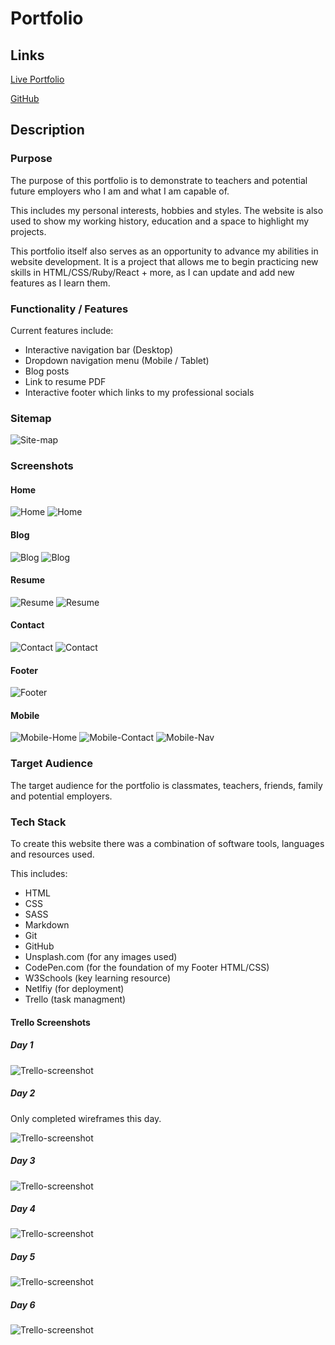 # Portfolio

## Links

[Live Portfolio](https://hmportfolio.netlify.app/index.html)

[GitHub](https://github.com/hannahgmacca/portfolio)

## Description

### Purpose

The purpose of this portfolio is to demonstrate to teachers and potential future employers who I am and what I am capable of.

This includes my personal interests, hobbies and styles. The website is also used to show my working history, education and a space to highlight my projects.

This portfolio itself also serves as an opportunity to advance my abilities in website development. It is a project that allows me to begin practicing new skills in HTML/CSS/Ruby/React + more, as I can update and add new features as I learn them.

### Functionality / Features

Current features include:
* Interactive navigation bar (Desktop)
* Dropdown navigation menu (Mobile / Tablet)
* Blog posts
* Link to resume PDF
* Interactive footer which links to my professional socials

### Sitemap

![Site-map](imgs/sitemap.png)

### Screenshots

#### Home

![Home](Screenshots/Home1.png)
![Home](Screenshots/Home2.png)

#### Blog

![Blog](Screenshots/Blog1.png)
![Blog](Screenshots/Blog2.png)

#### Resume

![Resume](Screenshots/Resume1.png)
![Resume](Screenshots/resume2.png)

#### Contact

![Contact](Screenshots/contact1.png)
![Contact](Screenshots/contact2.png)

#### Footer

![Footer](Screenshots/footer.png)


#### Mobile

![Mobile-Home](Screenshots/home-mobile.png)
![Mobile-Contact](Screenshots/contact-mobile.png)
![Mobile-Nav](Screenshots/mobile-nav.png)

### Target Audience

The target audience for the portfolio is classmates, teachers, friends, family and potential employers.

### Tech Stack

To create this website there was a combination of software tools, languages and resources used.

This includes:
* HTML
* CSS
* SASS
* Markdown
* Git
* GitHub
* Unsplash.com (for any images used)
* CodePen.com (for the foundation of my Footer HTML/CSS)
* W3Schools (key learning resource)
* Netlfiy (for deployment)
* Trello (task managment)
  
#### Trello Screenshots

##### Day 1

![Trello-screenshot](Screenshots/Trello-01.png)

##### Day 2
Only completed wireframes this day.

![Trello-screenshot](Screenshots/Trello-02.png)

##### Day 3

![Trello-screenshot](Screenshots/Trello1.png)

##### Day 4

![Trello-screenshot](Screenshots/Trello2.png)

##### Day 5

![Trello-screenshot](Screenshots/Trello3.png)

##### Day 6

![Trello-screenshot](Screenshots/Trello4.png)

